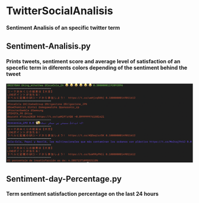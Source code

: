 # TwitterSocialAnalisis
#### Sentiment Analisis of an specific twitter term
## Sentiment-Analisis.py
#### Prints tweets, sentiment score and average level of satisfaction of an specefic term in diferents colors depending of the sentiment behind the tweet
![alt text](https://github.com/rafaOrtega14/TwitterSocialAnalisis/blob/master/sentiment-analisis.png)
## Sentiment-day-Percentage.py
#### Term sentiment satisfaction percentage on the last 24 hours
